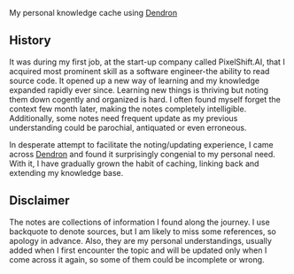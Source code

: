 
My personal knowledge cache using [Dendron](https://www.dendron.so)

## History
It was during my first job, at the start-up company called PixelShift.AI, that I acquired most prominent skill as a software engineer-the ability to read source code. It opened up a new way of learning and my knowledge expanded rapidly ever since. Learning new things is thriving but noting them down cogently and organized is hard. I often found myself forget the context few month later, making the notes completely intelligible. Additionally, some notes need frequent update as my previous understanding could be parochial, antiquated or even erroneous.

In desperate attempt to facilitate the noting/updating experience, I came across [Dendron](https://www.dendron.so) and found it surprisingly congenial to my personal need. With it, I have gradually grown the habit of caching, linking back and extending my knowledge base.

## Disclaimer
The notes are collections of information I found along the journey. I use backquote to denote sources, but I am likely to miss some references, so apology in advance. Also, they are my personal understandings, usually added when I first encounter the topic and will be updated only when I come across it again, so some of them could be incomplete or wrong.
